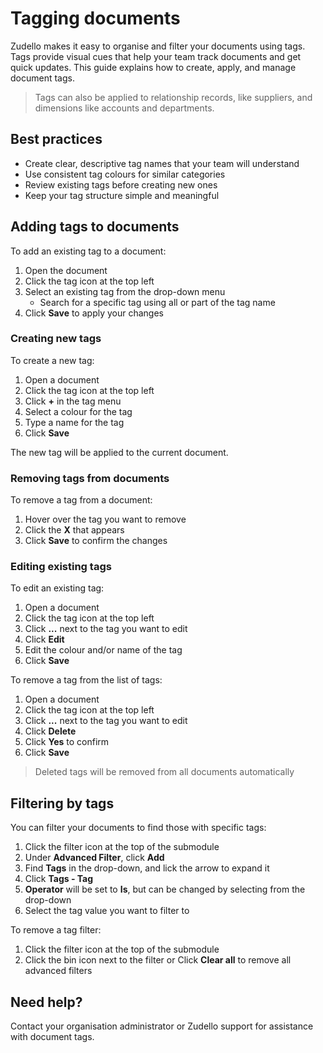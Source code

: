 # Tagging documents

Zudello makes it easy to organise and filter your documents using tags. Tags provide visual cues that help your team track documents and get quick updates. This guide explains how to create, apply, and manage document tags.

> Tags can also be applied to relationship records, like suppliers, and dimensions like accounts and departments.

## Best practices

- Create clear, descriptive tag names that your team will understand
- Use consistent tag colours for similar categories
- Review existing tags before creating new ones
- Keep your tag structure simple and meaningful

## Adding tags to documents

To add an existing tag to a document:

1. Open the document
2. Click the tag icon at the top left
3. Select an existing tag from the drop-down menu
	- Search for a specific tag using all or part of the tag name
4. Click **Save** to apply your changes

### Creating new tags

To create a new tag:

1. Open a document
2. Click the tag icon at the top left
2. Click **+** in the tag menu
3. Select a colour for the tag
4. Type a name for the tag
5. Click **Save**

The new tag will be applied to the current document. 

### Removing tags from documents

To remove a tag from a document:

1. Hover over the tag you want to remove
2. Click the **X** that appears
3. Click **Save** to confirm the changes

### Editing existing tags

To edit an existing tag:

1. Open a document
2. Click the tag icon at the top left
2. Click **...** next to the tag you want to edit
3. Click **Edit**
4. Edit the colour and/or name of the tag
5. Click **Save**

To remove a tag from the list of tags:

1. Open a document
2. Click the tag icon at the top left
2. Click **...** next to the tag you want to edit
3. Click **Delete**
4. Click **Yes** to confirm
5. Click **Save**

> Deleted tags will be removed from all documents automatically

## Filtering by tags

You can filter your documents to find those with specific tags:

1. Click the filter icon at the top of the submodule
2. Under **Advanced Filter**, click **Add**
3. Find **Tags** in the drop-down, and lick the arrow to expand it
5. Click **Tags - Tag**
6. **Operator** will be set to **Is**, but can be changed by selecting from the drop-down
7. Select the tag value you want to filter to

To remove a tag filter:

1. Click the filter icon at the top of the submodule
2. Click the bin icon next to the filter 
   or
   Click **Clear all** to remove all advanced filters

## Need help?

Contact your organisation administrator or Zudello support for assistance with document tags.